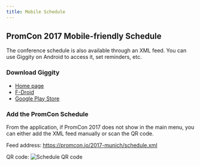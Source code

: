 ```yaml
---
title: Mobile Schedule
---
```


## PromCon 2017 Mobile-friendly Schedule

The conference schedule is also available through an XML feed. You can use
Giggity on Android to access it, set reminders, etc.

### Download Giggity

 * [Home page](https://gaa.st/giggity)
 * [F-Droid](https://f-droid.org/repository/browse/?fdid=net.gaast.giggity)
 * [Google Play Store](https://play.google.com/store/apps/details?id=net.gaast.giggity)

### Add the PromCon Schedule

From the application, if PromCon 2017 does not show in the main menu, you can
either add the XML feed manually or scan the QR code.

Feed address: https://promcon.io/2017-munich/schedule.xml

QR code:
![Schedule QR code](/assets/giggity_qr.png)
